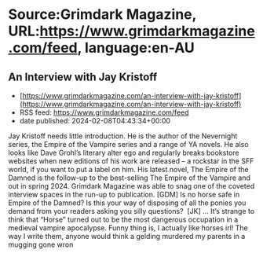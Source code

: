 # Source:Grimdark Magazine, URL:https://www.grimdarkmagazine.com/feed, language:en-AU

## An Interview with Jay Kristoff
 - [https://www.grimdarkmagazine.com/an-interview-with-jay-kristoff](https://www.grimdarkmagazine.com/an-interview-with-jay-kristoff)
 - RSS feed: https://www.grimdarkmagazine.com/feed
 - date published: 2024-02-08T04:43:34+00:00

<p>Jay Kristoff needs little introduction. He is the author of the Nevernight series, the Empire of the Vampire series and a range of YA novels. He also looks like Dave Grohl’s literary alter ego and regularly breaks bookstore websites when new editions of his work are released – a rockstar in the SFF world, if you want to put a label on him. His latest novel, The Empire of the Damned is the follow-up to the best-selling The Empire of the Vampire and out in spring 2024. Grimdark Magazine was able to snag one of the coveted interview spaces in the run-up to publication. [GDM] Is no horse safe in Empire of the Damned? Is this your way of disposing of all the ponies you demand from your readers asking you silly questions?  [JK] … It’s strange to think that “Horse” turned out to be the most dangerous occupation in a medieval vampire apocalypse. Funny thing is, I actually like horses irl! The way I write them, anyone would think a gelding murdered my parents in a mugging gone wron

